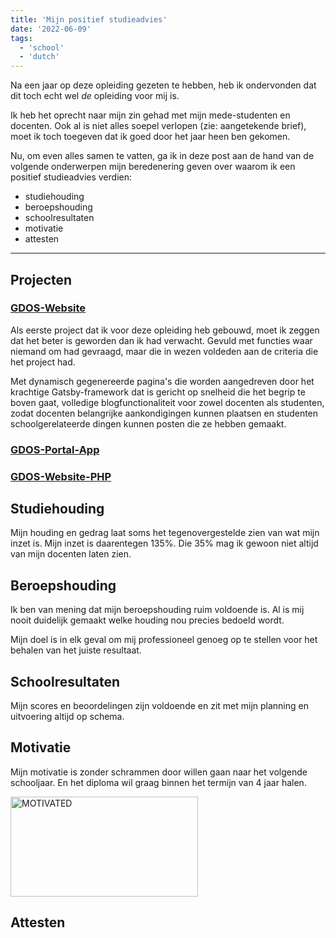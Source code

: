 ```yaml
---
title: 'Mijn positief studieadvies'
date: '2022-06-09'
tags:
  - 'school'
  - 'dutch'
---
```


Na een jaar op deze opleiding gezeten te hebben, heb ik ondervonden dat dit toch echt wel *de* opleiding voor mij is.

Ik heb het oprecht naar mijn zin gehad met mijn mede-studenten en docenten.
Ook al is niet alles soepel verlopen (zie: aangetekende brief), moet ik toch toegeven dat ik goed door het jaar heen ben gekomen.

Nu, om even alles samen te vatten, ga ik in deze post aan de hand van de volgende onderwerpen mijn beredenering geven over waarom ik een positief studieadvies verdien:

- studiehouding
- beroepshouding
- schoolresultaten
- motivatie
- attesten

---

## Projecten

### [GDOS-Website](https://github.com/lexisother/GDOS-Website)

Als eerste project dat ik voor deze opleiding heb gebouwd, moet ik zeggen dat het beter is geworden dan ik had verwacht.
Gevuld met functies waar niemand om had gevraagd, maar die in wezen voldeden aan de criteria die het project had.

Met dynamisch gegenereerde pagina's die worden aangedreven door het krachtige Gatsby-framework dat is gericht op snelheid die het begrip te boven gaat, volledige blogfunctionaliteit voor zowel docenten als studenten, zodat docenten belangrijke aankondigingen kunnen plaatsen en studenten schoolgerelateerde dingen kunnen posten die ze hebben gemaakt.

### [GDOS-Portal-App](https://github.com/lexisother/GDOS-Portal-App)

### [GDOS-Website-PHP](https://github.com/lexisother/GDOS-Website-PHP)

## Studiehouding

Mijn houding en gedrag laat soms het tegenovergestelde zien van wat mijn inzet is. Mijn inzet is daarentegen 135%. Die 35% mag ik gewoon niet altijd van mijn docenten laten zien.

## Beroepshouding

Ik ben van mening dat mijn beroepshouding ruim voldoende is. Al is mij nooit duidelijk gemaakt welke houding nou precies bedoeld wordt.

Mijn doel is in elk geval om mij professioneel genoeg op te stellen voor het behalen van het juiste resultaat.

## Schoolresultaten

Mijn scores en beoordelingen zijn voldoende en zit met mijn planning en uitvoering altijd op schema.

## Motivatie

Mijn motivatie is zonder schrammen door willen gaan naar het volgende schooljaar. En het diploma wil graag binnen het termijn van 4 jaar halen.

<img alt="MOTIVATED" src="https://media.discordapp.net/attachments/824921608560181261/984901981372030976/IMG_20220610_153600.jpg" height="160" width="300"/>

## Attesten